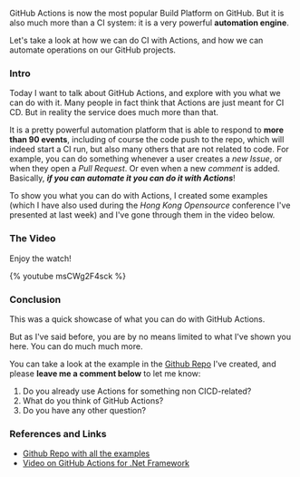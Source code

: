 GitHub Actions is now the most popular Build Platform on GitHub. But it is also much more than a CI system: it is a very powerful __automation engine__.

Let's take a look at how we can do CI with Actions, and how we can automate operations on our GitHub projects.

### Intro

Today I want to talk about GitHub Actions, and explore with you what we can do with it. Many people in fact think that Actions are just meant for CI CD. But in reality the service does much more than that.

It is a pretty powerful automation platform that is able to respond to __more than 90 events__, including of course the code push to the repo, which will indeed start a CI run, but also many others that are not related to code.
For example, you can do something whenever a user creates a _new Issue_, or when they open a _Pull Request_. Or even when a new _comment_ is added.
Basically, ___if you can automate it you can do it with Actions___!

To show you what you can do with Actions, I created some examples (which I have also used during the _Hong Kong Opensource_ conference I've presented at last week) and I've gone through them in the video below.

### The Video

Enjoy the watch!

{% youtube msCWg2F4sck %}

### Conclusion

This was a quick showcase of what you can do with GitHub Actions.

But as I've said before, you are by no means limited to what I've shown you here. You can do much much more.

You can take a look at the example in the [Github Repo](https://github.com/n3wt0n/HKOSCon2020) I've created, and please __leave me a comment below__ to let me know:

1. Do you already use Actions for something non CICD-related?
2. What do you think of GitHub Actions?
3. Do you have any other question?

### References and Links

- [Github Repo with all the examples](https://github.com/n3wt0n/HKOSCon2020)
- [Video on GitHub Actions for .Net Framework](https://youtu.be/g8tdrB3kbDU)